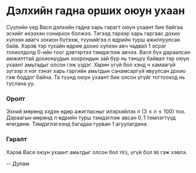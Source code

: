 Дэлхийн гадна орших оюун ухаан
==============================
Сүүлийн үед Вася дэлхийн гадна харь гарагт оюун ухаант бие байгаа эсхийг ихээхэн сонирхох болжээ. Тэгээд тэрээр харь гаргаас дохио хүлээн авагч зохион бүтээж, түүнийгээ
$n$ өдрийн турш ажиллуулсан байв. Хэрэв тэр тухайн өдрөө дохио хүлээн авч чадвал $1$ эсрэг тохиолдолд $0$-ийн тоог дэвтэртээ тэмдэглэж авчээ. Вася бүх дараалсан амжилттай дохионуудын хоорондын зай бүр нь тэнцүү байвал тэр оюун ухаант амьтадыг олсон гэж үздэг. Харин үгүй бол хэнд ч хамаагүй зүгээр л нэг тэнэг харь гаргийн амьтдын санамсаргүй явуулсан дохио гэж боддог байна. Та түүнд оюун ухаант бие олсон үгүйг тогтооход нь туслана уу.


### Оролт
Эхний мөрөнд хэдэн өдөр ажигласныг илэрхийлэх $n$ ($3 ≤ n ≤ 100$) тоо. Дараагын мөрөнд $n$ өдрийн турш тэмдэглэж авсан $0, 1$ тэмлэгтүүд өгөгдөнө. Тэмдэглэгээнд багадаа гурван $1$ агуулагдана.  


### Гаралт
Хэрэв Вася оюун ухаант амьтдыг олсон бол `YES`, үгүй бол `NO` гэж хэвлэ.

-- Дулам
